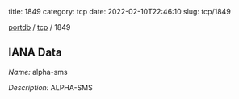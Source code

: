 title: 1849
category: tcp
date: 2022-02-10T22:46:10
slug: tcp/1849

[portdb](/) / [tcp](/category/tcp.html) / 1849


## IANA Data

_Name:_ alpha-sms

_Description:_ ALPHA-SMS

